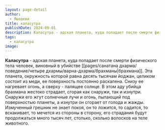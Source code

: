 ```yaml
---
layout: page-detail
author:
  - Яшодеви
title: каласутра
publishDate: 2024-09-01
description: Каласутра - адская планета, куда попадает после смерти физического тела человек, виновный в убийстве брахмана.Эта планета, окружность которой равна десять тысячам йоджан, целиком состоит из меди, ее поверхность постоянно раскалена.
tags:
  - каласутра
image:
---
```

**Каласутра** - адская планета, куда попадает после смерти физического тела человек, виновный в убийстве [[pages/санатана дхарма/поведение/четыре дхармы/варна-дхарма/брахманы|брахмана]].
Эта планета, окружность которой равна десять тысячам йоджан, целиком состоит из меди, ее поверхность постоянно раскалена. Снизу ее нагревает огонь, а сверху - палящее солнце. В этом аду убийца брахмана жестоко страдает, сгорая как снаружи, так и изнутри. Снаружи его жгут солнечные лучи и огонь, пылающий под поверхностью планеты, а изнутри он сгорает от голода и жажды. Измученный грешник не знает покоя, он то ложится, то садится, то вскакивает, то мечется из стороны в сторону, его страдания будут продолжаться много тысяч лет, столько, сколько волосков на теле животного.

